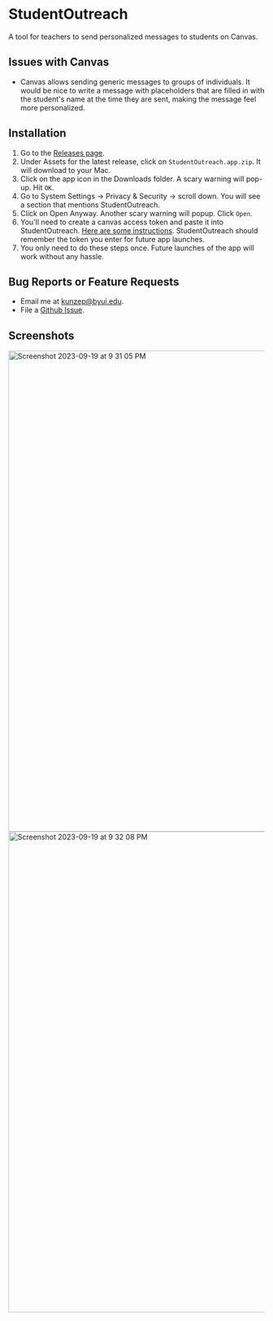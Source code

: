 # StudentOutreach
A tool for teachers to send personalized messages to students on Canvas.

## Issues with Canvas
* Canvas allows sending generic messages to groups of individuals. It would be nice to write a message with placeholders that are filled in with the student's name at the time they are sent, making the message feel more personalized.

## Installation
1. Go to the [Releases page](https://github.com/ephraimkunz/StudentOutreach/releases).
2. Under Assets for the latest release, click on `StudentOutreach.app.zip`. It will download to your Mac.
3. Click on the app icon in the Downloads folder. A scary warning will pop-up. Hit `OK`.
4. Go to System Settings -> Privacy & Security -> scroll down. You will see a section that mentions StudentOutreach.
5. Click on Open Anyway. Another scary warning will popup. Click `Open`.
6. You'll need to create a canvas access token and paste it into StudentOutreach. [Here are some instructions](https://community.canvaslms.com/t5/Student-Guide/How-do-I-manage-API-access-tokens-as-a-student/ta-p/273). StudentOutreach should remember the token you enter for future app launches.
7. You only need to do these steps once. Future launches of the app will work without any hassle.

## Bug Reports or Feature Requests
* Email me at [kunzep@byui.edu](mailto:kunzep@byui.edu?subject=Feedback%20or%20bug%20report%20for%20StudentOutreach).
* File a [Github Issue](https://github.com/ephraimkunz/StudentOutreach/issues/new/choose).

## Screenshots
<img width="947" alt="Screenshot 2023-09-19 at 9 31 05 PM" src="https://github.com/ephraimkunz/StudentOutreach/assets/10914093/6277f0c2-0991-400d-bad6-e6372314afcf">
<img width="947" alt="Screenshot 2023-09-19 at 9 32 08 PM" src="https://github.com/ephraimkunz/StudentOutreach/assets/10914093/59ccaa5e-da35-4703-bb86-baca4113b3cf">

